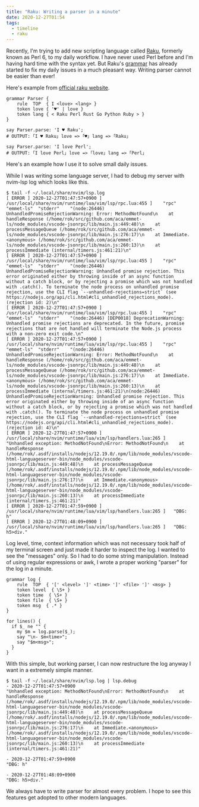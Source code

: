 ```yaml
---
title: "Raku: Writing a parser in a minute"
date: 2020-12-27T01:54
tags:
  - timeline
  - raku
---
```


Recently, I'm trying to add new scripting language called
[Raku](https://www.raku.org/), formerly known as Perl 6, to my daily workflow.
I have never used Perl before and I'm
having hard time with the syntax yet. But Raku's
[grammar](https://docs.raku.org/language/grammar_tutorial) has already started to fix my daily issues in a much pleasant way.
Writing parser cannot be easier than ever!

Here's example from [official raku website](https://www.raku.org/).
```
grammar Parser {
    rule  TOP  { I <love> <lang> }
    token love { '♥' | love }
    token lang { < Raku Perl Rust Go Python Ruby > }
}

say Parser.parse: 'I ♥ Raku';
# OUTPUT: ｢I ♥ Raku｣ love => ｢♥｣ lang => ｢Raku｣

say Parser.parse: 'I love Perl';
# OUTPUT: ｢I love Perl｣ love => ｢love｣ lang => ｢Perl｣
```


Here's an example how I use it to solve small daily issues.

While I was writing some language server, I had to debug my server with nvim-lsp log which looks like this.
```
$ tail -f ~/.local/share/nvim/lsp.log
[ ERROR ] 2020-12-27T01:47:57+0900 ] /usr/local/share/nvim/runtime/lua/vim/lsp/rpc.lua:455 ]	"rpc"	"emmet-ls"	"stderr"	"(node:26446) UnhandledPromiseRejectionWarning: Error: MethodNotFound\n    at handleResponse (/home/rok/src/github.com/aca/emmet-ls/node_modules/vscode-jsonrpc/lib/main.js:449:48)\n    at processMessageQueue (/home/rok/src/github.com/aca/emmet-ls/node_modules/vscode-jsonrpc/lib/main.js:276:17)\n    at Immediate.<anonymous> (/home/rok/src/github.com/aca/emmet-ls/node_modules/vscode-jsonrpc/lib/main.js:260:13)\n    at processImmediate (internal/timers.js:461:21)\n"
[ ERROR ] 2020-12-27T01:47:57+0900 ] /usr/local/share/nvim/runtime/lua/vim/lsp/rpc.lua:455 ]	"rpc"	"emmet-ls"	"stderr"	"(node:26446) UnhandledPromiseRejectionWarning: Unhandled promise rejection. This error originated either by throwing inside of an async function without a catch block, or by rejecting a promise which was not handled with .catch(). To terminate the node process on unhandled promise rejection, use the CLI flag `--unhandled-rejections=strict` (see https://nodejs.org/api/cli.html#cli_unhandled_rejections_mode). (rejection id: 2)\n"
[ ERROR ] 2020-12-27T01:47:57+0900 ] /usr/local/share/nvim/runtime/lua/vim/lsp/rpc.lua:455 ]	"rpc"	"emmet-ls"	"stderr"	"(node:26446) [DEP0018] DeprecationWarning: Unhandled promise rejections are deprecated. In the future, promise rejections that are not handled will terminate the Node.js process with a non-zero exit code.\n"
[ ERROR ] 2020-12-27T01:47:57+0900 ] /usr/local/share/nvim/runtime/lua/vim/lsp/rpc.lua:455 ]	"rpc"	"emmet-ls"	"stderr"	"(node:26446) UnhandledPromiseRejectionWarning: Error: MethodNotFound\n    at handleResponse (/home/rok/src/github.com/aca/emmet-ls/node_modules/vscode-jsonrpc/lib/main.js:449:48)\n    at processMessageQueue (/home/rok/src/github.com/aca/emmet-ls/node_modules/vscode-jsonrpc/lib/main.js:276:17)\n    at Immediate.<anonymous> (/home/rok/src/github.com/aca/emmet-ls/node_modules/vscode-jsonrpc/lib/main.js:260:13)\n    at processImmediate (internal/timers.js:461:21)\n(node:26446) UnhandledPromiseRejectionWarning: Unhandled promise rejection. This error originated either by throwing inside of an async function without a catch block, or by rejecting a promise which was not handled with .catch(). To terminate the node process on unhandled promise rejection, use the CLI flag `--unhandled-rejections=strict` (see https://nodejs.org/api/cli.html#cli_unhandled_rejections_mode). (rejection id: 4)\n"
[ ERROR ] 2020-12-27T01:47:57+0900 ] /usr/local/share/nvim/runtime/lua/vim/lsp/handlers.lua:265 ]	"Unhandled exception: MethodNotFound\nError: MethodNotFound\n    at handleResponse (/home/rok/.asdf/installs/nodejs/12.19.0/.npm/lib/node_modules/vscode-html-languageserver-bin/node_modules/vscode-jsonrpc/lib/main.js:449:48)\n    at processMessageQueue (/home/rok/.asdf/installs/nodejs/12.19.0/.npm/lib/node_modules/vscode-html-languageserver-bin/node_modules/vscode-jsonrpc/lib/main.js:276:17)\n    at Immediate.<anonymous> (/home/rok/.asdf/installs/nodejs/12.19.0/.npm/lib/node_modules/vscode-html-languageserver-bin/node_modules/vscode-jsonrpc/lib/main.js:260:13)\n    at processImmediate (internal/timers.js:461:21)"
[ ERROR ] 2020-12-27T01:47:59+0900 ] /usr/local/share/nvim/runtime/lua/vim/lsp/handlers.lua:265 ]	"DBG: h"
[ ERROR ] 2020-12-27T01:48:09+0900 ] /usr/local/share/nvim/runtime/lua/vim/lsp/handlers.lua:265 ]	"DBG: h5>div."
```
Log level, time, context information which was not necessary took half of my terminal screen and just made it harder to inspect the log.
I wanted to see the "messages" only. So I had to do some string manipulation. Instead of using regular expressions or awk, I wrote a proper working "parser" for the log in a minute.
```
grammar log {
    rule  TOP  { '[' <level> ']' <time> ']' <file> ']' <msg> }
    token level  { \S+ }
    token time  { \S+ }
    token file  { \S+ }
    token msg  { .* }
}

for lines() {
  if $_ ne "" {
    my $m = log.parse($_);
    say "\n- $m<time>";
    say "$m<msg>";
  }
}

```

With this simple, but working parser, I can now restructure the log anyway I want in a extremely simple manner.

```
$ tail -f ~/.local/share/nvim/lsp.log | lsp.debug
- 2020-12-27T01:47:57+0900
"Unhandled exception: MethodNotFound\nError: MethodNotFound\n    at handleResponse (/home/rok/.asdf/installs/nodejs/12.19.0/.npm/lib/node_modules/vscode-html-languageserver-bin/node_modules/vscode-jsonrpc/lib/main.js:449:48)\n    at processMessageQueue (/home/rok/.asdf/installs/nodejs/12.19.0/.npm/lib/node_modules/vscode-html-languageserver-bin/node_modules/vscode-jsonrpc/lib/main.js:276:17)\n    at Immediate.<anonymous> (/home/rok/.asdf/installs/nodejs/12.19.0/.npm/lib/node_modules/vscode-html-languageserver-bin/node_modules/vscode-jsonrpc/lib/main.js:260:13)\n    at processImmediate (internal/timers.js:461:21)"

- 2020-12-27T01:47:59+0900
"DBG: h"

- 2020-12-27T01:48:09+0900
"DBG: h5>div."
```

We always have to write parser for almost every problem. I hope to see this features get adopted to other modern languages.
